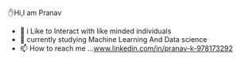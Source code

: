 ✋Hi,I am Pranav 
- 👀 i Like to Interact with like minded individuals
- 🌱 currently studying Machine Learning And Data science
- 📫 How to reach me ...www.linkedin.com/in/pranav-k-978173292



<!---
prnvdcoder/prnvdcoder is a ✨ special ✨ repository because its `README.md` (this file) appears on your GitHub profile.
You can click the Preview link to take a look at your changes.
--->
